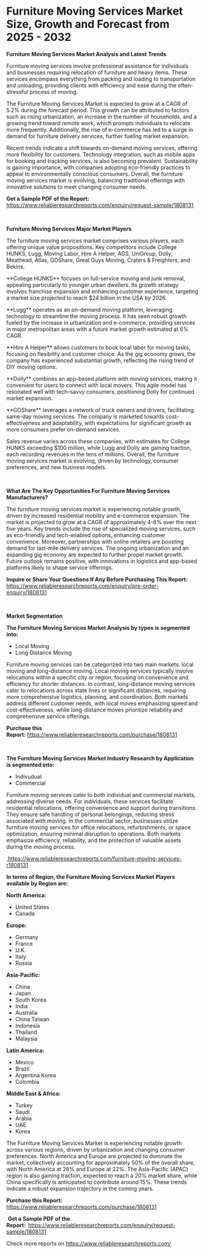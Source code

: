 <p><h1>Furniture Moving Services Market Size, Growth and Forecast from 2025 - 2032</h1></p><p><strong>Furniture Moving Services Market Analysis and Latest Trends</strong></p>
<p><p>Furniture moving services involve professional assistance for individuals and businesses requiring relocation of furniture and heavy items. These services encompass everything from packing and loading to transportation and unloading, providing clients with efficiency and ease during the often-stressful process of moving. </p><p>The Furniture Moving Services Market is expected to grow at a CAGR of 5.2% during the forecast period. This growth can be attributed to factors such as rising urbanization, an increase in the number of households, and a growing trend toward remote work, which prompts individuals to relocate more frequently. Additionally, the rise of e-commerce has led to a surge in demand for furniture delivery services, further fueling market expansion. </p><p>Recent trends indicate a shift towards on-demand moving services, offering more flexibility for customers. Technology integration, such as mobile apps for booking and tracking services, is also becoming prevalent. Sustainability is gaining importance, with companies adopting eco-friendly practices to appeal to environmentally conscious consumers. Overall, the furniture moving services market is evolving, balancing traditional offerings with innovative solutions to meet changing consumer needs.</p></p>
<p><strong>Get a Sample PDF of the Report:&nbsp;</strong> <a href="https://www.reliableresearchreports.com/enquiry/request-sample/1808131?utm_campaign=2186&utm_medium=2&utm_source=Github&utm_content=ia&utm_term=10032025&utm_id=furniture-moving-services">https://www.reliableresearchreports.com/enquiry/request-sample/1808131</a></p>
<p>&nbsp;</p>
<p><strong>Furniture Moving Services Major Market Players</strong></p>
<p><p>The furniture moving services market comprises various players, each offering unique value propositions. Key competitors include College HUNKS, Lugg, Moving Labor, Hire A Helper, AGS, UniGroup, Dolly, Meathead, Atlas, GOShare, Great Guys Moving, Craters & Freighters, and Bekins.</p><p>**College HUNKS** focuses on full-service moving and junk removal, appealing particularly to younger urban dwellers. Its growth strategy involves franchise expansion and enhancing customer experience, targeting a market size projected to reach $24 billion in the USA by 2026.</p><p>**Lugg** operates as an on-demand moving platform, leveraging technology to streamline the moving process. It has seen robust growth fueled by the increase in urbanization and e-commerce, providing services in major metropolitan areas with a future market growth estimated at 6% CAGR.</p><p>**Hire A Helper** allows customers to book local labor for moving tasks, focusing on flexibility and customer choice. As the gig economy grows, the company has experienced substantial growth, reflecting the rising trend of DIY moving options.</p><p>**Dolly** combines an app-based platform with moving services, making it convenient for users to connect with local movers. This agile model has resonated well with tech-savvy consumers, positioning Dolly for continued market expansion.</p><p>**GOShare** leverages a network of truck owners and drivers, facilitating same-day moving services. The company is marketed towards cost-effectiveness and adaptability, with expectations for significant growth as more consumers prefer on-demand services.</p><p>Sales revenue varies across these companies, with estimates for College HUNKS exceeding $100 million, while Lugg and Dolly are gaining traction, each recording revenues in the tens of millions. Overall, the furniture moving services market is evolving, driven by technology, consumer preferences, and new business models.</p></p>
<p>&nbsp;</p>
<p><strong>What Are The Key Opportunities For Furniture Moving Services Manufacturers?</strong></p>
<p><p>The furniture moving services market is experiencing notable growth, driven by increased residential mobility and e-commerce expansion. The market is projected to grow at a CAGR of approximately 4-6% over the next five years. Key trends include the rise of specialized moving services, such as eco-friendly and tech-enabled options, enhancing customer convenience. Moreover, partnerships with online retailers are boosting demand for last-mile delivery services. The ongoing urbanization and an expanding gig economy are expected to further propel market growth. Future outlook remains positive, with innovations in logistics and app-based platforms likely to shape service offerings.</p></p>
<p><strong>Inquire or Share Your Questions If Any Before Purchasing This Report:</strong> <a href="https://www.reliableresearchreports.com/enquiry/pre-order-enquiry/1808131?utm_campaign=2186&utm_medium=2&utm_source=Github&utm_content=ia&utm_term=10032025&utm_id=furniture-moving-services">https://www.reliableresearchreports.com/enquiry/pre-order-enquiry/1808131</a></p>
<p>&nbsp;</p>
<p><strong>Market Segmentation</strong></p>
<p><strong>The Furniture Moving Services Market Analysis by types is segmented into:</strong></p>
<p><ul><li>Local Moving</li><li>Long Distance Moving</li></ul></p>
<p><p>Furniture moving services can be categorized into two main markets: local moving and long-distance moving. Local moving services typically involve relocations within a specific city or region, focusing on convenience and efficiency for shorter distances. In contrast, long-distance moving services cater to relocations across state lines or significant distances, requiring more comprehensive logistics, planning, and coordination. Both markets address different customer needs, with local moves emphasizing speed and cost-effectiveness, while long-distance moves prioritize reliability and comprehensive service offerings.</p></p>
<p><strong>Purchase this Report:&nbsp;</strong><a href="https://www.reliableresearchreports.com/purchase/1808131?utm_campaign=2186&utm_medium=2&utm_source=Github&utm_content=ia&utm_term=10032025&utm_id=furniture-moving-services">https://www.reliableresearchreports.com/purchase/1808131</a></p>
<p>&nbsp;</p>
<p><strong>The Furniture Moving Services Market Industry Research by Application is segmented into:</strong></p>
<p><ul><li>Indivudual</li><li>Commercial</li></ul></p>
<p><p>Furniture moving services cater to both individual and commercial markets, addressing diverse needs. For individuals, these services facilitate residential relocations, offering convenience and support during transitions. They ensure safe handling of personal belongings, reducing stress associated with moving. In the commercial sector, businesses utilize furniture moving services for office relocations, refurbishments, or space optimization, ensuring minimal disruption to operations. Both markets emphasize efficiency, reliability, and the protection of valuable assets during the moving process.</p></p>
<p><a href="https://www.reliableresearchreports.com/furniture-moving-services-r1808131?utm_campaign=2186&utm_medium=2&utm_source=Github&utm_content=ia&utm_term=10032025&utm_id=furniture-moving-services">&nbsp;https://www.reliableresearchreports.com/furniture-moving-services-r1808131</a></p>
<p><strong>In terms of Region, the Furniture Moving Services Market Players available by Region are:</strong></p>
<p>
    <p> <strong> North America: </strong>
        <ul>
            <li>United States</li>
            <li>Canada</li>
        </ul>
        </p> 
    <p> <strong> Europe: </strong>
        <ul>
            <li>Germany</li>
            <li>France</li>
            <li>U.K.</li>
            <li>Italy</li>
            <li>Russia</li>
        </ul>
        </p> 
    <p> <strong> Asia-Pacific: </strong>
        <ul>
            <li>China</li>
            <li>Japan</li>
            <li>South Korea</li>
            <li>India</li>
            <li>Australia</li>
            <li>China Taiwan</li>
            <li>Indonesia</li>
            <li>Thailand</li>
            <li>Malaysia</li>
        </ul>
        </p> 
    <p> <strong> Latin America: </strong>
        <ul>
            <li>Mexico</li>
            <li>Brazil</li>
            <li>Argentina Korea</li>
            <li>Colombia</li>
        </ul>
        </p> 
    <p> <strong> Middle East & Africa: </strong>
        <ul>
            <li>Turkey</li>
            <li>Saudi</li>
            <li>Arabia</li>
            <li>UAE</li>
            <li>Korea</li>
        </ul>
    </p>
    </p>
<p><p>The Furniture Moving Services Market is experiencing notable growth across various regions, driven by urbanization and changing consumer preferences. North America and Europe are projected to dominate the market, collectively accounting for approximately 50% of the overall share, with North America at 28% and Europe at 22%. The Asia-Pacific (APAC) region is also gaining traction, expected to reach a 20% market share, while China specifically is anticipated to contribute around 15%. These trends indicate a robust expansion trajectory in the coming years.</p></p>
<p><strong>Purchase this Report: </strong><a href="https://www.reliableresearchreports.com/purchase/1808131?utm_campaign=2186&utm_medium=2&utm_source=Github&utm_content=ia&utm_term=10032025&utm_id=furniture-moving-services">https://www.reliableresearchreports.com/purchase/1808131</a></p>
<p>&nbsp;<strong>Get a Sample PDF of the Report:&nbsp;&nbsp;</strong><a href="https://www.reliableresearchreports.com/enquiry/request-sample/1808131?utm_campaign=2186&utm_medium=2&utm_source=Github&utm_content=ia&utm_term=10032025&utm_id=furniture-moving-services">https://www.reliableresearchreports.com/enquiry/request-sample/1808131</a></p>
<p><strong></strong></p>
<p>Check more reports on <a href="https://www.reliableresearchreports.com/?utm_campaign=2186&utm_medium=2&utm_source=Github&utm_content=ia&utm_term=10032025&utm_id=furniture-moving-services">https://www.reliableresearchreports.com/</a></p>
